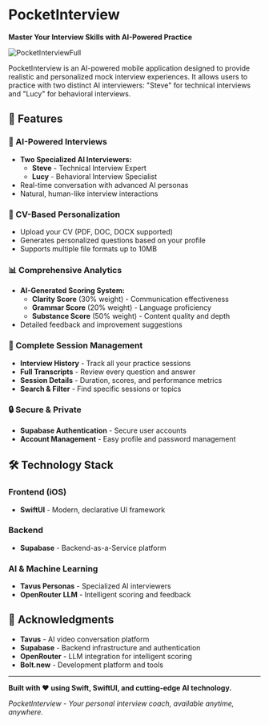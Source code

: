 # PocketInterview 

**Master Your Interview Skills with AI-Powered Practice**

![PocketInterviewFull](https://github.com/user-attachments/assets/d73026fb-22b6-4f91-bff3-68dfe18c9fbb)

PocketInterview is an AI-powered mobile application designed to provide realistic and personalized mock interview experiences. It allows users to practice with two distinct AI interviewers: "Steve" for technical interviews and "Lucy" for behavioral interviews. 

## 🌟 Features

### 🤖 AI-Powered Interviews
- **Two Specialized AI Interviewers:**
  - **Steve** - Technical Interview Expert
  - **Lucy** - Behavioral Interview Specialist
- Real-time conversation with advanced AI personas
- Natural, human-like interview interactions

### 📄 CV-Based Personalization
- Upload your CV (PDF, DOC, DOCX supported)
- Generates personalized questions based on your profile
- Supports multiple file formats up to 10MB

### 📊 Comprehensive Analytics
- **AI-Generated Scoring System:**
  - **Clarity Score** (30% weight) - Communication effectiveness
  - **Grammar Score** (20% weight) - Language proficiency
  - **Substance Score** (50% weight) - Content quality and depth
- Detailed feedback and improvement suggestions

### 📝 Complete Session Management
- **Interview History** - Track all your practice sessions
- **Full Transcripts** - Review every question and answer
- **Session Details** - Duration, scores, and performance metrics
- **Search & Filter** - Find specific sessions or topics

### 🔒 Secure & Private
- **Supabase Authentication** - Secure user accounts
- **Account Management** - Easy profile and password management

## 🛠 Technology Stack

### Frontend (iOS)
- **SwiftUI** - Modern, declarative UI framework

### Backend
- **Supabase** - Backend-as-a-Service platform

### AI & Machine Learning
- **Tavus Personas** - Specialized AI interviewers
- **OpenRouter LLM** - Intelligent scoring and feedback

## 🙏 Acknowledgments

- **Tavus** - AI video conversation platform
- **Supabase** - Backend infrastructure and authentication
- **OpenRouter** - LLM integration for intelligent scoring
- **Bolt.new** - Development platform and tools

---

**Built with ❤️ using Swift, SwiftUI, and cutting-edge AI technology.**

*PocketInterview - Your personal interview coach, available anytime, anywhere.*
